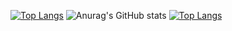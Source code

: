 [![Top Langs](https://github-readme-stats.vercel.app/api/top-langs/?username=mohsinparay&layout=compact)](https://github.com/mohsinparay/)
![Anurag's GitHub stats](https://github-readme-stats.vercel.app/api?username=mohsinparay&show_icons=true&theme=radical)
[![Top Langs](https://github-readme-stats.vercel.app/api/top-langs/?username=mohsinparay&layout=compact)](https://github.com/mohsinparay/)
